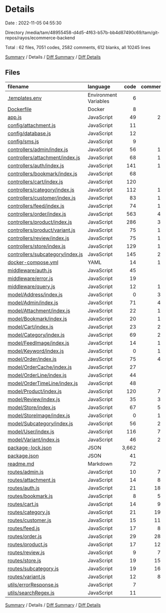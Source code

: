 # Details

Date : 2022-11-05 04:55:30

Directory /media/tam/48955458-d4d5-4f63-b57b-bb4d87490c69/tam/git-repos/rayos/ecommerce-backend

Total : 62 files,  7051 codes, 2582 comments, 612 blanks, all 10245 lines

[Summary](results.md) / Details / [Diff Summary](diff.md) / [Diff Details](diff-details.md)

## Files
| filename | language | code | comment | blank | total |
| :--- | :--- | ---: | ---: | ---: | ---: |
| [.templates.env](/.templates.env) | Environment Variables | 6 | 0 | 0 | 6 |
| [Dockerfile](/Dockerfile) | Docker | 8 | 2 | 7 | 17 |
| [app.js](/app.js) | JavaScript | 49 | 21 | 14 | 84 |
| [config/attachment.js](/config/attachment.js) | JavaScript | 11 | 0 | 2 | 13 |
| [config/database.js](/config/database.js) | JavaScript | 12 | 0 | 4 | 16 |
| [config/sms.js](/config/sms.js) | JavaScript | 9 | 4 | 3 | 16 |
| [controllers/admin/index.js](/controllers/admin/index.js) | JavaScript | 56 | 11 | 15 | 82 |
| [controllers/attachment/index.js](/controllers/attachment/index.js) | JavaScript | 68 | 12 | 17 | 97 |
| [controllers/auth/index.js](/controllers/auth/index.js) | JavaScript | 141 | 19 | 30 | 190 |
| [controllers/bookmark/index.js](/controllers/bookmark/index.js) | JavaScript | 68 | 4 | 9 | 81 |
| [controllers/cart/index.js](/controllers/cart/index.js) | JavaScript | 120 | 8 | 19 | 147 |
| [controllers/category/index.js](/controllers/category/index.js) | JavaScript | 112 | 18 | 26 | 156 |
| [controllers/customer/index.js](/controllers/customer/index.js) | JavaScript | 83 | 14 | 23 | 120 |
| [controllers/feed/index.js](/controllers/feed/index.js) | JavaScript | 74 | 12 | 13 | 99 |
| [controllers/order/index.js](/controllers/order/index.js) | JavaScript | 563 | 48 | 51 | 662 |
| [controllers/product/index.js](/controllers/product/index.js) | JavaScript | 286 | 30 | 39 | 355 |
| [controllers/product/variant.js](/controllers/product/variant.js) | JavaScript | 75 | 11 | 17 | 103 |
| [controllers/review/index.js](/controllers/review/index.js) | JavaScript | 75 | 10 | 14 | 99 |
| [controllers/store/index.js](/controllers/store/index.js) | JavaScript | 129 | 18 | 26 | 173 |
| [controllers/subcategory/index.js](/controllers/subcategory/index.js) | JavaScript | 145 | 24 | 31 | 200 |
| [docker-compose.yml](/docker-compose.yml) | YAML | 14 | 12 | 1 | 27 |
| [middleware/auth.js](/middleware/auth.js) | JavaScript | 45 | 1 | 11 | 57 |
| [middleware/error.js](/middleware/error.js) | JavaScript | 19 | 1 | 3 | 23 |
| [middleware/query.js](/middleware/query.js) | JavaScript | 12 | 11 | 3 | 26 |
| [model/Address/index.js](/model/Address/index.js) | JavaScript | 0 | 30 | 1 | 31 |
| [model/Admin/index.js](/model/Admin/index.js) | JavaScript | 71 | 47 | 8 | 126 |
| [model/Attachment/index.js](/model/Attachment/index.js) | JavaScript | 22 | 18 | 4 | 44 |
| [model/Bookmark/index.js](/model/Bookmark/index.js) | JavaScript | 20 | 17 | 5 | 42 |
| [model/Cart/index.js](/model/Cart/index.js) | JavaScript | 23 | 20 | 3 | 46 |
| [model/Category/index.js](/model/Category/index.js) | JavaScript | 69 | 28 | 9 | 106 |
| [model/FeedImage/index.js](/model/FeedImage/index.js) | JavaScript | 14 | 13 | 4 | 31 |
| [model/Keyword/index.js](/model/Keyword/index.js) | JavaScript | 0 | 12 | 1 | 13 |
| [model/Order/index.js](/model/Order/index.js) | JavaScript | 75 | 44 | 9 | 128 |
| [model/OrderCache/index.js](/model/OrderCache/index.js) | JavaScript | 27 | 3 | 3 | 33 |
| [model/OrderLine/index.js](/model/OrderLine/index.js) | JavaScript | 44 | 0 | 3 | 47 |
| [model/OrderTimeLine/index.js](/model/OrderTimeLine/index.js) | JavaScript | 48 | 0 | 3 | 51 |
| [model/Product/index.js](/model/Product/index.js) | JavaScript | 120 | 71 | 9 | 200 |
| [model/Review/index.js](/model/Review/index.js) | JavaScript | 35 | 30 | 4 | 69 |
| [model/Store/index.js](/model/Store/index.js) | JavaScript | 67 | 50 | 7 | 124 |
| [model/StoreImage/index.js](/model/StoreImage/index.js) | JavaScript | 0 | 17 | 1 | 18 |
| [model/Subcategory/index.js](/model/Subcategory/index.js) | JavaScript | 56 | 27 | 6 | 89 |
| [model/User/index.js](/model/User/index.js) | JavaScript | 116 | 70 | 17 | 203 |
| [model/Variant/index.js](/model/Variant/index.js) | JavaScript | 46 | 23 | 4 | 73 |
| [package-lock.json](/package-lock.json) | JSON | 3,662 | 0 | 1 | 3,663 |
| [package.json](/package.json) | JSON | 41 | 0 | 1 | 42 |
| [readme.md](/readme.md) | Markdown | 72 | 0 | 28 | 100 |
| [routes/admin.js](/routes/admin.js) | JavaScript | 10 | 75 | 5 | 90 |
| [routes/attachment.js](/routes/attachment.js) | JavaScript | 14 | 85 | 6 | 105 |
| [routes/auth.js](/routes/auth.js) | JavaScript | 21 | 188 | 10 | 219 |
| [routes/bookmark.js](/routes/bookmark.js) | JavaScript | 8 | 52 | 5 | 65 |
| [routes/cart.js](/routes/cart.js) | JavaScript | 14 | 95 | 6 | 115 |
| [routes/category.js](/routes/category.js) | JavaScript | 21 | 196 | 9 | 226 |
| [routes/customer.js](/routes/customer.js) | JavaScript | 15 | 115 | 6 | 136 |
| [routes/feed.js](/routes/feed.js) | JavaScript | 17 | 83 | 6 | 106 |
| [routes/order.js](/routes/order.js) | JavaScript | 29 | 282 | 14 | 325 |
| [routes/product.js](/routes/product.js) | JavaScript | 17 | 126 | 7 | 150 |
| [routes/review.js](/routes/review.js) | JavaScript | 9 | 71 | 5 | 85 |
| [routes/store.js](/routes/store.js) | JavaScript | 19 | 154 | 9 | 182 |
| [routes/subcategory.js](/routes/subcategory.js) | JavaScript | 19 | 165 | 8 | 192 |
| [routes/variant.js](/routes/variant.js) | JavaScript | 12 | 84 | 5 | 101 |
| [utils/errorResponse.js](/utils/errorResponse.js) | JavaScript | 7 | 0 | 1 | 8 |
| [utils/searchRegex.js](/utils/searchRegex.js) | JavaScript | 11 | 0 | 1 | 12 |

[Summary](results.md) / Details / [Diff Summary](diff.md) / [Diff Details](diff-details.md)